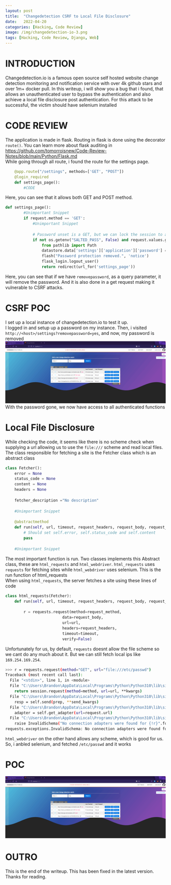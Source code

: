 ```yaml
---
layout:	post
title:	"Changedetection CSRF to Local File Disclosure"
date:	2022-04-20
categories: [Hacking, Code Review]
image: /img/changedetection-io-3.png
tags: [Hacking, Code Review, Django, Web]
---
```



# INTRODUCTION
Changedetection.io is a famous open source self hosted website change detection monitoring and notification service with over 4k github stars and over 1m+ docker pull. In this writeup, i will show you a bug that i found, that allows an unauthenticated user to bypass the authentication and also achieve a local file disclosure post authentication. For this attack to be successful, the victim should have selenium installed

# CODE REVIEW
The application is made in flask. Routing in flask is done using the decorator `route()`. You can learn more about flask auditing in <https://github.com/tomorroisnew/Code-Review-Notes/blob/main/Python/Flask.md>    
While going through all route, i found the route for the settings page.
```python
    @app.route("/settings", methods=['GET', "POST"])
    @login_required
    def settings_page():
        #CODE
```
Here, you can see that it allows both GET and POST method.
```python
def settings_page():
        #Unimportant Snippet
        if request.method == 'GET':
            #Unimportant Snippet

            # Password unset is a GET, but we can lock the session to always need the password
            if not os.getenv("SALTED_PASS", False) and request.values.get('removepassword') == 'yes': #Check for removepassword query parameter
                from pathlib import Path
                datastore.data['settings']['application']['password'] = False # REMOVE PASSWORD
                flash("Password protection removed.", 'notice')
                flask_login.logout_user()
                return redirect(url_for('settings_page'))
```
Here, you can see that if we have `removepassword`, as a query parameter, it will remove the password. And it is also done in a get request making it vulnerable to CSRF attacks.

# CSRF POC
I set up a local instance of changedetection.io to test it up.     
I logged in and setup up a password on my instance. Then, i visited `http://<host>/settings?removepassword=yes`, and now, my password is removed
![](/img/changedetection-io-1.gif)
With the password gone, we now have access to all authenticated functions

# Local File Disclosure
While checking the code, it seems like there is no scheme check when supplying a url allowing us to use the `file:///` scheme and read local files. The class responsible for fetching a site is the Fetcher class which is an abstract class
```python
class Fetcher():
    error = None
    status_code = None
    content = None
    headers = None

    fetcher_description ="No description"

    #Unimportant Snippet

    @abstractmethod
    def run(self, url, timeout, request_headers, request_body, request_method):
        # Should set self.error, self.status_code and self.content
        pass

    #Unimportant Snippet
```
The most important function is run. Two classes implements this Abstract class, these are `html_requests` and `html_webdriver`. `html_requests` uses `requests` for fetching sites while `html_webdriver` uses selenium. This is the run function of html_requests    
When using `html_requests`, the server fetches a site using these lines of code
```python
class html_requests(Fetcher):
    def run(self, url, timeout, request_headers, request_body, request_method):

        r = requests.request(method=request_method,
                         data=request_body,
                         url=url,
                         headers=request_headers,
                         timeout=timeout,
                         verify=False)
``` 
Unfortunately for us, by default, `requests` doesnt allow the file scheme so we cant do any much about it. But we can still fetch local ips like `169.254.169.254`. 
```sh
>>> r = requests.request(method="GET", url="file:///etc/passwd")
Traceback (most recent call last):
  File "<stdin>", line 1, in <module>
  File "C:\Users\Brandon\AppData\Local\Programs\Python\Python310\lib\site-packages\requests\api.py", line 61, in request
    return session.request(method=method, url=url, **kwargs)
  File "C:\Users\Brandon\AppData\Local\Programs\Python\Python310\lib\site-packages\requests\sessions.py", line 529, in request
    resp = self.send(prep, **send_kwargs)
  File "C:\Users\Brandon\AppData\Local\Programs\Python\Python310\lib\site-packages\requests\sessions.py", line 639, in send
    adapter = self.get_adapter(url=request.url)
  File "C:\Users\Brandon\AppData\Local\Programs\Python\Python310\lib\site-packages\requests\sessions.py", line 732, in get_adapter
    raise InvalidSchema("No connection adapters were found for {!r}".format(url))
requests.exceptions.InvalidSchema: No connection adapters were found for 'file:///etc/passwd'
```
`html_webdriver` on the other hand allows any scheme, which is good for us. So, i anbled selenium, and fetched `/etc/passwd` and it works

# POC
![](/img/changedetection-io-2.gif)

# OUTRO
This is the end of the writeup. This has been fixed in the latest version. Thanks for reading.